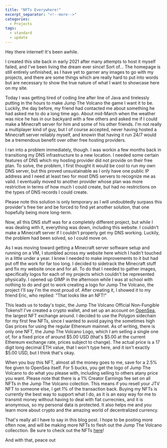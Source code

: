 ```yaml
---
title: "NFTs Everywhere!"
excerpt_separator: "<!--more-->"
categories:
  - Projects
tags:
  - standard
  - update
---
```


Hey there internet! It's been awhile. 

I created this site back in early 2021 after many attempts to host it myself failed, and I've been living the dream ever since! Sort of...
The homepage is still entirely unfinished, as I have yet to garner any images to go with my projects,
and there are some things which are really hard to put into words but are necessary to show the true nature of what I want to showcase here on my site.

Today I was getting tired of coding line after line of Java and tirelessly putting in the hours to make Jump The Volcano the game I want it to be.
Luckily, the day before, my friend had contacted me about something he had asked me to do a long time ago.
About mid-March when the weather was nice he has in our backyard with a few others and asked me if I could make a Minecraft server for him and some of his other friends.
I'm not really a multiplayer kind of guy, but I of course accepted, never having hosted a Minecraft server reliably myself, and knowin that having it run 24/7 would be a tremendous benefit over other free hosting providers.

I ran into a problem immediately, though. I was workin a few months back in transitiong my DNS infrastructure to a new location. I needed some certain features of DNS which my hosting provider did not provide on their free plan.
To solve, the problem, I first thought it would be cool to run my own DNS server, but this proved unsustainable as I only have one public IP address and I need at least two for most DNS servers to recognize me as valid.
I eventually moved to another provider whose plan was more restrictive in terms of how much I could create, but had no restrictions on the types of DNS records I could create.

Please note this solution is only temporary as I will undoubtedly surpass this provider's free tier and be forced to find yet another solution, that one hopefully being more long-term.

Now, all this DNS stuff was for a completely different project, but while I was dealing with it, everything was down, including this website.
I couldn't make a Minecraft server if I couldn't properly get my DNS working. Luckily, the problem had been solved, so I could move on.

As I was moving toward getting a Minecraft server software setup and running on a VM, I stumbled across my website here which I hadn't touched in a little under a year.
I knew I needed to make improvements to it but had put off the work for far too long. I decided to sidetrack the Minecraft stuff and fix my website once and for all.
To do that I needed to gather images, specifically logos for each of my projects which couldn't be represented physically.
I opened up GIMP in the afternoon while I was at school with nothing to do and got to work creating a logo for Jump The Volcano, the project I'll say I'm the most proud of.
After creating it, I showed it to my friend Eric, who replied: "That looks like an NFT!"

This leads us to today's topic, the Jump The Volcano Official Non-Fungible Tokens!!
I've created a crypto wallet, and set up an account on [OpenSea](https://opensea.io), the largest NFT exchange around.
I decided to use the Polygon sidechain for my first few NFTs, since I wanted to avoid paying the sometimes high Gas prices for using the regular Ethereum mainnet.
As of writing, there is only one NFT, the Jump The Volcano Logo, which I am selling a single one of, for a fixed price of around $5.00 USD (that's $5.00 at the current Ethereum exchange rate, prices subject to change). The actual price is a 17 digit long decimal ETH value, that I won't type here, and it isn't exactly $5.00 USD, but I think that's okay.

When you buy this NFT, almost all the money goes to me, save for a 2.5% fee given to OpenSea itself. For 5 bucks, you get the logo of Jump The Volcano to do what you please with, including selling to others atany price you want.
Please note that there is a 1% Creator Earnings fee set on all NFTs in the Jump The Volcano colection. This means if you resell your JTV NFT to someone else, I get 1% of the transaction back.
Buying my NFTs is currently the best way to support what I do, as it is an easy way for me to transmit money without having to deal with fiat currecnies, and it is anonymous, so my personal data is protected.
It also helps me and you learn more about crypto and the amazing world of decentralized currency.

That's really all I have to say in this blog post. I hope to be posting more often now, and will be making more NFTs to flesh out the Jump The Volcano collecction.
Be sure to check out the NFTs [here](https://opensea.io/collection/jump-the-volcano)!

And with that, peace out
